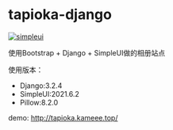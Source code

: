 # tapioka-django
[![simpleui](https://img.shields.io/badge/developing%20with-Simpleui-2077ff.svg)](https://github.com/newpanjing/simpleui)

使用Bootstrap + Django + SimpleUI做的相册站点

使用版本：

- Django:3.2.4
- SimpleUI:2021.6.2
- Pillow:8.2.0

demo: http://tapioka.kameee.top/
